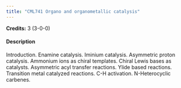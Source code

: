 ```yaml
---
title: "CML741 Organo and organometallic catalysis"
---
```

**Credits:** 3 (3-0-0)

#### Description
Introduction. Enamine catalysis. Iminium catalysis. Asymmetric proton catalysis. Ammonium ions as chiral templates. Chiral Lewis bases as catalysts. Asymmetric acyl transfer reactions. Ylide based reactions. Transition metal catalyzed reactions. C-H activation. N-Heterocyclic carbenes.